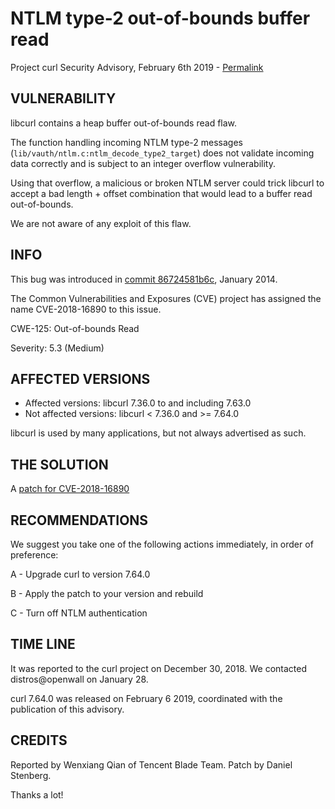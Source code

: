 NTLM type-2 out-of-bounds buffer read
=====================================

Project curl Security Advisory, February 6th 2019 -
[Permalink](https://www.curl.se/docs/CVE-2018-16890.html)

VULNERABILITY
-------------

libcurl contains a heap buffer out-of-bounds read flaw.

The function handling incoming NTLM type-2 messages
(`lib/vauth/ntlm.c:ntlm_decode_type2_target`) does not validate incoming data
correctly and is subject to an integer overflow vulnerability.

Using that overflow, a malicious or broken NTLM server could trick libcurl to
accept a bad length + offset combination that would lead to a buffer read
out-of-bounds.

We are not aware of any exploit of this flaw.

INFO
----

This bug was introduced in [commit
86724581b6c](https://github.com/curl/curl/commit/86724581b6c), January 2014.

The Common Vulnerabilities and Exposures (CVE) project has assigned the name
CVE-2018-16890 to this issue.

CWE-125: Out-of-bounds Read

Severity: 5.3 (Medium)

AFFECTED VERSIONS
-----------------

- Affected versions: libcurl 7.36.0 to and including 7.63.0
- Not affected versions: libcurl < 7.36.0 and >= 7.64.0

libcurl is used by many applications, but not always advertised as such.

THE SOLUTION
------------

A [patch for CVE-2018-16890](https://github.com/curl/curl/commit/b780b30d1377adb10bbe774835f49e9b237fb9bb)

RECOMMENDATIONS
---------------

We suggest you take one of the following actions immediately, in order of
preference:

 A - Upgrade curl to version 7.64.0

 B - Apply the patch to your version and rebuild

 C - Turn off NTLM authentication

TIME LINE
---------

It was reported to the curl project on December 30, 2018. We contacted
distros@openwall on January 28.

curl 7.64.0 was released on February 6 2019, coordinated with the publication
of this advisory.

CREDITS
-------

Reported by Wenxiang Qian of Tencent Blade Team. Patch by Daniel Stenberg.

Thanks a lot!
